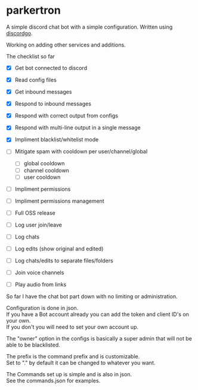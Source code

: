 # parkertron

A simple discord chat bot with a simple configuration. Written using [discordgo](https://github.com/bwmarrin/discordgo).

Working on adding other services and additions.

The checklist so far
- [x] Get bot connected to discord
- [x] Read config files
- [x] Get inbound messages
- [x] Respond to inbound messages
- [x] Respond with correct output from configs
- [x] Respond with multi-line output in a single message
- [x] Impliment blacklist/whitelist mode
- [ ] Mitigate spam with cooldown per user/channel/global
  - [ ] global cooldown
  - [ ] channel cooldown
  - [ ] user cooldown
- [ ] Impliment permissions
- [ ] Impliment permissions management
- [ ] Full OSS release
- [ ] Log user join/leave 
- [ ] Log chats
- [ ] Log edits (show original and edited)
- [ ] Log chats/edits to separate files/folders
- [ ] Join voice channels
- [ ] Play audio from links


So far I have the chat bot part down with no limiting or administration.

Configuration is done in json.  
If you have a Bot account already you can add the token and client ID's on your own.  
If you don't you will need to set your own account up.

The "owner" option in the configs is basically a super admin that will not be able to be blacklisted.

The prefix is the command prefix and is customizable.  
Set to "." by default it can be changed to whatever you want.


The Commands set up is simple and is also in json.  
See the commands.json for examples.  